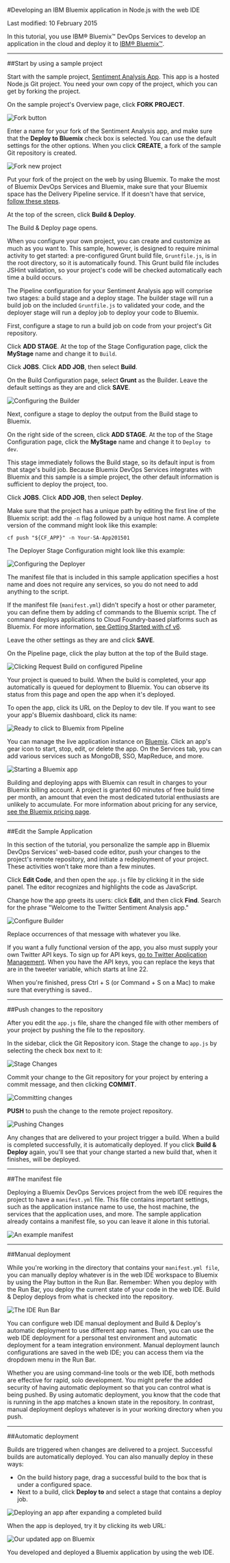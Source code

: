 #Developing an IBM Bluemix application in Node.js with the web IDE

Last modified: 10 February 2015

In this tutorial, you use IBM® Bluemix™ DevOps Services to develop an application in the cloud and deploy it to [IBM® Bluemix™][1].

---
##Start by using a sample project

Start with the sample project, [Sentiment Analysis App][2]. This app is a hosted Node.js Git project. You need your own copy of the project, which you can get by forking the project.

On the sample project's Overview page, click **FORK PROJECT**.

![Fork button][3]

Enter a name for your fork of the Sentiment Analysis app, and make sure that the **Deploy to Bluemix** check box is selected. You can use the default settings for the other options. When you click **CREATE**, a fork of the sample Git repository is created.

![Fork new project][4]

Put your fork of the project on the web by using Bluemix. To make the most of Bluemix DevOps Services and Bluemix, make sure that your Bluemix space has the Delivery Pipeline service. If it doesn't have that service, [follow these steps][26].

At the top of the screen, click **Build &amp; Deploy**. 

The Build & Deploy page opens.

When you configure your own project, you can create and customize as much as you want to. This sample, however, is designed to require minimal activity to get started: a pre-configured Grunt build file, `Gruntfile.js`, is in the root directory, so it is automatically found. This Grunt build file includes JSHint validation, so your project's code will be checked automatically each time a build occurs.

The Pipeline configuration for your Sentiment Analysis app will comprise two stages: a build stage and a deploy stage. The builder stage will run a build job on the included `Gruntfile.js` to validated your code, and the deployer stage will run a deploy job to deploy your code to Bluemix.

First, configure a stage to run a build job on code from your project's Git repository.

Click **ADD STAGE**. At the top of the Stage Configuration page, click the **MyStage** name and change it to `Build`.

Click **JOBS**. Click **ADD JOB**, then select **Build**. 

On the Build Configuration page, select **Grunt** as the Builder. Leave the default settings as they are and click **SAVE**.

![Configuring the Builder][8]

Next, configure a stage to deploy the output from the Build stage to Bluemix.

On the right side of the screen, click **ADD STAGE**. At the top of the Stage Configuration page, click the **MyStage** name and change it to `Deploy to dev`.

This stage immediately follows the Build stage, so its default input is from that stage's build job. Because Bluemix DevOps Services integrates with Bluemix and this sample is a simple project, the other default information is sufficient to deploy the project, too.

Click **JOBS**. Click **ADD JOB**, then select **Deploy**.

Make sure that the project has a unique path by editing the first line of the Bluemix script: add the `-n` flag followed by a unique host name. A complete version of the command might look like this example:
 
    cf push "${CF_APP}" -n Your-SA-App201501

The Deployer Stage Configuration might look like this example:

![Configuring the Deployer][9]

The manifest file that is included in this sample application specifies a host name and does not require any services, so you do not need to add anything to the script.

If the manifest file (`manifest.yml`) didn't specify a host or other parameter, you can define them by adding cf commands to the Bluemix script. The cf command deploys applications to Cloud Foundry-based platforms such as Bluemix. For more information, [see Getting Started with cf v6][24].

Leave the other settings as they are and click **SAVE**. 

On the Pipeline page, click the play button at the top of the Build stage.

![Clicking Request Build on configured Pipeline][23]

Your project is queued to build. When the build is completed, your app automatically is queued for deployment to Bluemix. You can observe its status from this page and open the app when it's deployed.

To open the app, click its URL on the Deploy to dev tile. If you want to see your app's Bluemix dashboard, click its name:

![Ready to click to Bluemix from Pipeline][10]

You can manage the live application instance on [Bluemix][11]. Click an app's gear icon to start, stop, edit, or delete the app. On the Services tab, you can add various services such as MongoDB, SSO, MapReduce, and more.
 

![Starting a Bluemix app][12]

Building and deploying apps with Bluemix can result in charges to your Bluemix billing account. A project is granted 60 minutes of free build time per month, an amount that even the most dedicated tutorial enthusiasts are unlikely to accumulate. For more information about pricing for any service, [see the Bluemix pricing page](https://bluemix.net/#/pricing).

---
##Edit the Sample Application

In this section of the tutorial, you personalize the sample app in Bluemix DevOps Services' web-based code editor, push your changes to the project's remote repository, and initiate a redeployment of your project. These activities won’t take more than a few minutes.

Click **Edit Code**, and then open the `app.js` file by clicking it in the side panel. The editor recognizes and highlights the code as JavaScript.

Change how the app greets its users: click **Edit**, and then click **Find**. Search for the phrase "Welcome to the Twitter Sentiment Analysis app."

![Configure Builder][13]

Replace occurrences of that message with whatever you like.

If you want a fully functional version of the app, you also must supply your own Twitter API keys. To sign up for API keys, [go to Twitter Application Management][27]. When you have the API keys, you can replace the keys that are in the tweeter variable, which starts at line 22. 

When you're finished, press Ctrl + S (or Command + S on a Mac) to make sure that everything is saved..

---
##Push changes to the repository

After you edit the `app.js` file, share the changed file with other members of your project by pushing the file to the repository. 

In the sidebar, click the Git Repository icon. Stage the change to `app.js` by selecting the check box next to it:

![Stage Changes][14]

Commit your change to the Git repository for your project by entering a commit message, and then clicking **COMMIT**.

![Committing changes][15]

**PUSH** to push the change to the remote project repository.

![Pushing Changes][16]

Any changes that are delivered to your project trigger a build. When a build is completed successfully, it is automatically deployed. If you click **Build &amp; Deploy** again, you'll see that your change started a new build that, when it finishes, will be deployed.

---
##The manifest file

Deploying a Bluemix DevOps Services project from the web IDE requires the project to have a `manifest.yml` file. This file contains important settings, such as the application instance name to use, the host machine, the services that the application uses, and more. The sample application already contains a manifest file, so you can leave it alone in this tutorial.

![An example manifest][17]

---
##Manual deployment

While you're working in the directory that contains your `manifest.yml file`, you can manually deploy whatever is in the web IDE workspace to Bluemix by using the Play button in the Run Bar. Remember: When you deploy with the Run Bar, you deploy the current state of your code in the web IDE. Build &amp; Deploy deploys from what is checked into the repository.

![The IDE Run Bar][28]

You can configure web IDE manual deployment and Build &amp; Deploy's automatic deployment to use different app names. Then, you can use the web IDE deployment for a personal test environment and automatic deployment for a team integration environment. Manual deployment launch configurations are saved in the web IDE; you can access them via the dropdown menu in the Run Bar. 

Whether you are using command-line tools or the web IDE, both methods are effective for rapid, solo development. You might prefer the added security of having automatic deployment so that you can control what is being pushed. By using automatic deployment, you know that the code that is running in the app matches a known state in the repository. In contrast, manual deployment deploys whatever is in your working directory when you push.

---
##Automatic deployment

Builds are triggered when changes are delivered to a project. Successful builds are automatically deployed. You can also manually deploy in these ways:
  * On the build history page, drag a successful build to the box that is under a configured space. 
  * Next to a build, click **Deploy to** and select a stage that contains a deploy job. 

![Deploying an app after expanding a completed build][22]

When the app is deployed, try it by clicking its web URL:

![Our updated app on Bluemix][19]

You developed and deployed a Bluemix application by using the web IDE. 

[1]: https://bluemix.net/ (Bluemix)
[2]: https://hub.jazz.net/project/curtispd/Sentiment%20Analysis%20App/overview
[3]: /tutorials/jazzweb/images/forkbutton.png
[4]: /tutorials/jazzweb/images/forknew.png
[5]: /tutorials/jazzweb/images/simpledeployment.png
[6]: /tutorials/jazzweb/images/closedeploy.png
[7]: /tutorials/jazzweb/images/stockapp.png
[8]: /tutorials/jazzweb/images/builder1.png
[9]: /tutorials/jazzweb/images/deployscriptex.png
[10]: /tutorials/jazzweb/images/click2blue.png
[11]: https://bluemix.net
[12]: /tutorials/jazzweb/images/startappbluemix.png
[13]: /tutorials/jazzweb/images/autocompletesearch.gif
[14]: /tutorials/jazzweb/images/staging.png
[15]: /tutorials/jazzweb/images/commit.png
[16]: /tutorials/jazzweb/images/pushing.png
[17]: /tutorials/jazzweb/images/manifest.gif
[18]: /tutorials/jazzweb/images/manualdeploy.png
[19]: /tutorials/jazzweb/images/updatedapp.png
[20]: https://www.ibmdw.net/answers?community=jazzhub (forum)
[21]: mailto:hub%40jazz.net
[22]: /tutorials/jazzweb/images/deployto.png
[23]: /tutorials/jazzweb/images/request-build.png  
[24]: http://docs.cloudfoundry.org/devguide/installcf/whats-new-v6.html
[25]: /tutorials/jazzweb/images/config-to-delete.png
[26]: https://www.ng.bluemix.net/docs/#services/DeliveryPipeline/index.html#getstartwithCD
[27]: https://dev.twitter.com/apps
[28]: /tutorials/jazzweb/images/runbar_green.png